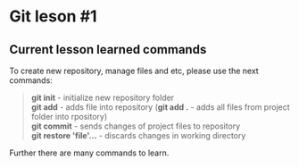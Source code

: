 # Git leson #1
## Current lesson learned commands
To create new repository, manage files and etc, please use the next commands:  
> **git init** - initialize new repository folder  
> **git add** - adds file into repository (**git add .** - adds all files from project folder into rpository)  
> **git commit** - sends changes of project files to repository  
> **git restore 'file'...** - discards changes in working directory  

Further there are many commands to learn.
